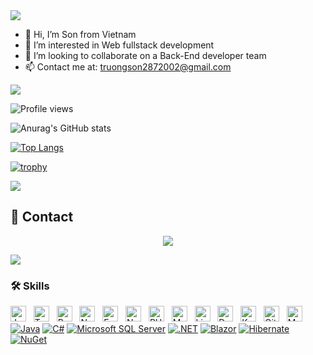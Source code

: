 <img src="https://user-images.githubusercontent.com/73097560/115834477-dbab4500-a447-11eb-908a-139a6edaec5c.gif">

- 👋 Hi, I’m Son from Vietnam
- 👀 I’m interested in Web fullstack development
- 💞️ I’m looking to collaborate on a Back-End developer team
- 📫 Contact me at: truongson2872002@gmail.com

<img src="https://user-images.githubusercontent.com/73097560/115834477-dbab4500-a447-11eb-908a-139a6edaec5c.gif">

![Profile views](https://visitor-badge.laobi.icu/badge?page_id=Kivyrrah.Kivyrrah&color=orange)

<!---
Kivyrrah/Kivyrrah is a ✨ special ✨ repository because its `README.md` (this file) appears on your GitHub profile.
You can click the Preview link to take a look at your changes.
--->

![Anurag's GitHub stats](https://github-readme-stats.vercel.app/api?username=Kivyrrah&show_icons=true&theme=light)

[![Top Langs](https://github-readme-stats.vercel.app/api/top-langs/?username=Kivyrrah&layout=compact&theme=light)](https://github.com/anuraghazra/github-readme-stats)

[![trophy](https://github-profile-trophy.vercel.app/?username=Kivyrrah&theme=light)](https://github.com/ryo-ma/github-profile-trophy)

<img src="https://user-images.githubusercontent.com/73097560/115834477-dbab4500-a447-11eb-908a-139a6edaec5c.gif">

## 🔗 Contact

<p align="center">
  <a href="https://www.facebook.com/kivyrrah">
    <img src="https://img.shields.io/badge/Facebook-1877F2?style=for-the-badge&logo=facebook&logoColor=white">
  </a>
</p>

<img src="https://user-images.githubusercontent.com/73097560/115834477-dbab4500-a447-11eb-908a-139a6edaec5c.gif">

### 🛠 Skills

<img src="https://img.shields.io/badge/JavaScript-282C34?logo=javascript&logoColor=F7DF1E" title="JavaScript" height="25"/> &nbsp;
<img src="https://img.shields.io/badge/TypeScript-282C34?logo=typescript&logoColor=3178C6" title="TypeScript" height="25"/> &nbsp;
<img src="https://img.shields.io/badge/ReactJS-282C34?logo=react&logoColor=61DAFB" title="ReactJS" height="25"/> &nbsp;
<img src="https://img.shields.io/badge/Node.js-282C34?logo=node.js&logoColor=68A063" title="Node.js" height="25"/> &nbsp;
<img src="https://img.shields.io/badge/ExpressJS-282C34?logo=express&logoColor=000000" title="Express.js" height="25"/> &nbsp;
<img src="https://img.shields.io/badge/Next.js-282C34?logo=next.js&logoColor=000000" title="Next.js" height="25"/> &nbsp;
<img src="https://img.shields.io/badge/PHP-282C34?logo=php&logoColor=777BB4" title="PHP" height="25"/> &nbsp;
<img src="https://img.shields.io/badge/MySQL-282C34?logo=mysql&logoColor=4479A1" title="MySQL" height="25"/> &nbsp;
<img src="https://img.shields.io/badge/Linux-282C34?logo=linux&logoColor=FCC624" title="Linux" height="25"/> &nbsp;
<img src="https://img.shields.io/badge/Docker-282C34?logo=docker&logoColor=2496ED" title="Docker" height="25"/> &nbsp;
<img src="https://img.shields.io/badge/Kubernetes-282C34?logo=kubernetes&logoColor=326CE5" title="Kubernetes" height="25"/> &nbsp;
<img src="https://img.shields.io/badge/Git-282C34?logo=git&logoColor=F05032" title="Git" height="25"/> &nbsp;
<img src="https://img.shields.io/badge/MongoDB-282C34?logo=mongodb&logoColor=47A248" title="MongoDB" height="25"/> &nbsp;
[![Java](https://img.shields.io/badge/Java-%23ED8B00.svg?logo=openjdk&logoColor=white)](#)
[![C#](https://custom-icon-badges.demolab.com/badge/C%23-%23239120.svg?logo=cshrp&logoColor=white)](#)
[![Microsoft SQL Server](https://custom-icon-badges.demolab.com/badge/Microsoft%20SQL%20Server-CC2927?logo=mssqlserver-white&logoColor=white)](#)
[![.NET](https://img.shields.io/badge/.NET-512BD4?logo=dotnet&logoColor=fff)](#)
[![Blazor](https://img.shields.io/badge/Blazor-512BD4?logo=blazor&logoColor=fff)](#)
[![Hibernate](https://img.shields.io/badge/Hibernate-59666C?logo=hibernate&logoColor=fff)](#)
[![NuGet](https://img.shields.io/badge/NuGet-004880?logo=nuget&logoColor=fff)](#)

